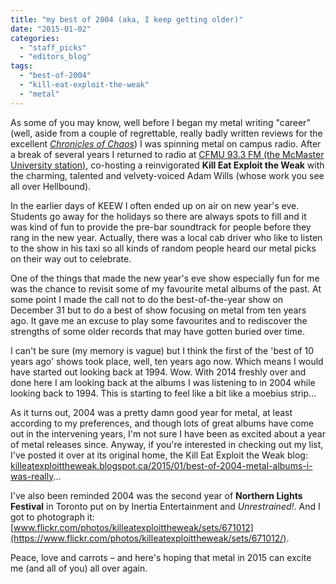 ```yaml
---
title: "my best of 2004 (aka, I keep getting older)"
date: "2015-01-02"
categories: 
  - "staff_picks"
  - "editors_blog"
tags: 
  - "best-of-2004"
  - "kill-eat-exploit-the-weak"
  - "metal"
---
```


As some of you may know, well before I began my metal writing "career" (well, aside from a couple of regrettable, really badly written reviews for the excellent [_Chronicles of Chaos_](http://www.chroniclesofchaos.com/)) I was spinning metal on campus radio. After a break of several years I returned to radio at [CFMU 93.3 FM (the McMaster University station)](http://cfmu.msumcmaster.ca/), co-hosting a reinvigorated **Kill Eat Exploit the Weak** with the charming, talented and velvety-voiced Adam Wills (whose work you see all over Hellbound).

In the earlier days of KEEW I often ended up on air on new year's eve. Students go away for the holidays so there are always spots to fill and it was kind of fun to provide the pre-bar soundtrack for people before they rang in the new year. Actually, there was a local cab driver who like to listen to the show in his taxi so all kinds of random people heard our metal picks on their way out to celebrate.

One of the things that made the new year's eve show especially fun for me was the chance to revisit some of my favourite metal albums of the past. At some point I made the call not to do the best-of-the-year show on December 31 but to do a best of show focusing on metal from ten years ago. It gave me an excuse to play some favourites and to rediscover the strengths of some older records that may have gotten buried over time.

I can't be sure (my memory is vague) but I think the first of the 'best of 10 years ago' shows took place, well, ten years ago now. Which means I would have started out looking back at 1994. Wow. With 2014 freshly over and done here I am looking back at the albums I was listening to in 2004 while looking back to 1994. This is starting to feel like a bit like a moebius strip...

As it turns out, 2004 was a pretty damn good year for metal, at least according to my preferences, and though lots of great albums have come out in the intervening years, I'm not sure I have been as excited about a year of metal releases since. Anyway, if you're interested in checking out my list, I've posted it over at its original home, the Kill Eat Exploit the Weak blog: [killeatexploittheweak.blogspot.ca/2015/01/best-of-2004-metal-albums-i-was-really](http://killeatexploittheweak.blogspot.ca/2015/01/best-of-2004-metal-albums-i-was-really.html)...

I've also been reminded 2004 was the second year of **Northern Lights Festival** in Toronto put on by Inertia Entertainment and _Unrestrained!_. And I got to photograph it: [www.flickr.com/photos/killeatexploittheweak/sets/671012](https://www.flickr.com/photos/killeatexploittheweak/sets/671012/).

Peace, love and carrots – and here's hoping that metal in 2015 can excite me (and all of you) all over again.
